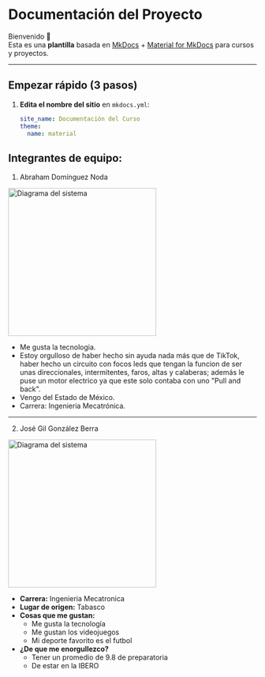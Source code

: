 # Documentación del Proyecto

Bienvenido 👋  
Esta es una **plantilla** basada en [MkDocs](https://www.mkdocs.org/) + [Material for MkDocs](https://squidfunk.github.io/mkdocs-material/) para cursos y proyectos.

---

## Empezar rápido (3 pasos)

1. **Edita el nombre del sitio** en `mkdocs.yml`:
   ```yaml
   site_name: Documentación del Curso
   theme:
     name: material

## Integrantes de equipo:


1. Abraham Domínguez Noda

<img src="recursos/imgs/Abrahamfoto.jpg" alt="Diagrama del sistema" width="300">  

- Me gusta la tecnologia. 
- Estoy orgulloso de haber hecho sin ayuda nada más que de TikTok, haber hecho un circuito con focos leds que tengan la funcion de ser unas direccionales, intermitentes, faros, altas y calaberas; además le puse un motor electrico ya que este solo contaba con uno "Pull and back".
- Vengo del Estado de México.
- Carrera: Ingenieria Mecatrónica.


---
2. José Gil González Berra

<img src="recursos/imgs/gilfoto.jpeg" alt="Diagrama del sistema" width="300">

- **Carrera:** Ingenieria Mecatronica
- **Lugar de origen:** Tabasco
- **Cosas que me gustan:**
     * Me gusta la tecnología
     * Me gustan los videojuegos
     * Mi deporte favorito es el futbol
- **¿De que me enorgullezco?**
     * Tener un promedio de 9.8 de preparatoria
     * De estar en la IBERO
       
